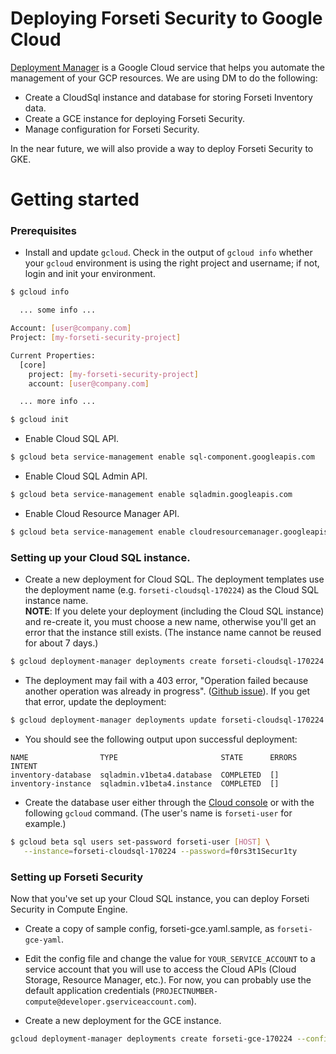 # Deploying Forseti Security to Google Cloud

[Deployment Manager](https://cloud.google.com/deployment-manager/docs/) is a Google Cloud service that helps you automate the management of your GCP resources. We are using DM to do the following:

* Create a CloudSql instance and database for storing Forseti Inventory data.
* Create a GCE instance for deploying Forseti Security.
* Manage configuration for Forseti Security.

In the near future, we will also provide a way to deploy Forseti Security to GKE.

# Getting started

### Prerequisites
* Install and update `gcloud`. Check in the output of `gcloud info` whether your `gcloud` environment is using the right project and username; if not, login and init your environment.

```sh
$ gcloud info

  ... some info ...

Account: [user@company.com]
Project: [my-forseti-security-project]

Current Properties:
  [core]
    project: [my-forseti-security-project]
    account: [user@company.com]

  ... more info ...

$ gcloud init
```

* Enable Cloud SQL API.

```sh
$ gcloud beta service-management enable sql-component.googleapis.com
```
* Enable Cloud SQL Admin API.

```sh
$ gcloud beta service-management enable sqladmin.googleapis.com
```
* Enable Cloud Resource Manager API.

```sh
$ gcloud beta service-management enable cloudresourcemanager.googleapis.com
```

### Setting up your Cloud SQL instance.
* Create a new deployment for Cloud SQL. The deployment templates use the deployment name (e.g. `forseti-cloudsql-170224`) as the Cloud SQL instance name.  
**NOTE**: If you delete your deployment (including the Cloud SQL instance) and re-create it, you must choose a new name, otherwise you'll get an error that the instance still exists. (The instance name cannot be reused for about 7 days.)

```sh
$ gcloud deployment-manager deployments create forseti-cloudsql-170224 --config forseti-cloudsql.yaml
```

* The deployment may fail with a 403 error, "Operation failed because another operation was already in progress". ([Github issue](https://github.com/GoogleCloudPlatform/forseti-security/issues/11)). If you get that error, update the deployment:

```sh
$ gcloud deployment-manager deployments update forseti-cloudsql-170224 --config forseti-cloudsql.yaml
```

* You should see the following output upon successful deployment:

```
NAME                TYPE                       STATE      ERRORS  INTENT
inventory-database  sqladmin.v1beta4.database  COMPLETED  []  
inventory-instance  sqladmin.v1beta4.instance  COMPLETED  []  
```

* Create the database user either through the [Cloud console](https://cloud.google.com/sql/docs/mysql/create-manage-users#changing_a_user_password) or with the following `gcloud` command. (The user's name is `forseti-user` for example.)

```sh
$ gcloud beta sql users set-password forseti-user [HOST] \
   --instance=forseti-cloudsql-170224 --password=f0rs3t1Secur1ty
```

### Setting up Forseti Security
Now that you've set up your Cloud SQL instance, you can deploy Forseti Security in Compute Engine.

* Create a copy of sample config, forseti-gce.yaml.sample, as `forseti-gce-yaml`.

* Edit the config file and change the value for `YOUR_SERVICE_ACCOUNT` to a service account that you will use to access the Cloud APIs (Cloud Storage, Resource Manager, etc.). For now, you can probably use the default application credentials (`PROJECTNUMBER-compute@developer.gserviceaccount.com`).

* Create a new deployment for the GCE instance.

```sh
gcloud deployment-manager deployments create forseti-gce-170224 --config forseti-gce.yaml
```